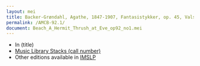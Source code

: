 ```yaml
---
layout: mei
title: Backer-Grøndahl, Agathe, 1847-1907, Fantasistykker, op. 45, Vals
permalink: /AMCB-92.1/
document: Beach_A_Hermit_Thrush_at_Eve_op92_no1.mei
---
```


- In (title)
- <a href="link" target="_blank">Music Library Stacks (call number)</a>
- Other editions available in <a href="link" target="_blank">IMSLP</a>
